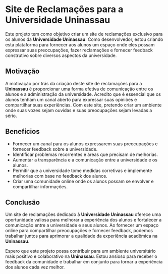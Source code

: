 # Site de Reclamações para a Universidade Uninassau

Este projeto tem como objetivo criar um site de reclamações exclusivo para os alunos da **Universidade Uninassau**. Como desenvolvedor, estou criando esta plataforma para fornecer aos alunos um espaço onde eles possam expressar suas preocupações, fazer reclamações e fornecer feedback construtivo sobre diversos aspectos da universidade.

## Motivação

A motivação por trás da criação deste site de reclamações para a **Uninassau** é proporcionar uma forma efetiva de comunicação entre os alunos e a administração da universidade. Acredito que é essencial que os alunos tenham um canal aberto para expressar suas opiniões e compartilhar suas experiências. Com este site, pretendo criar um ambiente onde suas vozes sejam ouvidas e suas preocupações sejam levadas a sério.

## Benefícios

- Fornecer um canal para os alunos expressarem suas preocupações e fornecer feedback sobre a universidade.
- Identificar problemas recorrentes e áreas que precisam de melhorias.
- Aumentar a transparência e a comunicação entre a universidade e os alunos.
- Permitir que a universidade tome medidas corretivas e implemente melhorias com base no feedback dos alunos.
- Criar uma comunidade online onde os alunos possam se envolver e compartilhar informações.

## Conclusão

Um site de reclamações dedicado à **Universidade Uninassau** oferece uma oportunidade valiosa para melhorar a experiência dos alunos e fortalecer a comunicação entre a universidade e seus alunos. Ao fornecer um espaço online para compartilhar preocupações e fornecer feedback, podemos trabalhar juntos para aprimorar a qualidade da experiência acadêmica na **Uninassau**.

Espero que este projeto possa contribuir para um ambiente universitário mais positivo e colaborativo na **Uninassau**. Estou ansioso para receber o feedback da comunidade e trabalhar em conjunto para tornar a experiência dos alunos cada vez melhor.
